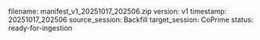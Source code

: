 filename: manifest_v1_20251017_202506.zip
version: v1
timestamp: 20251017_202506
source_session: Backfill
target_session: CoPrime
status: ready-for-ingestion
